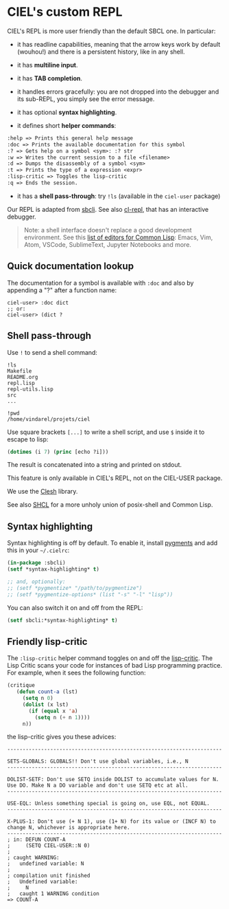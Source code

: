 # CIEL's custom REPL

CIEL's REPL is more user friendly than the default SBCL one. In particular:

-  it has readline capabilities, meaning that the arrow keys work by default (wouhou!) and there is a persistent history, like in any shell.
-  it has **multiline input**.
-  it has **TAB completion**.
-  it handles errors gracefully: you are not dropped into the debugger and its sub-REPL, you simply see the error message.
-  it has optional **syntax highlighting**.

-  it defines short **helper commands**:

``` txt
:help => Prints this general help message
:doc => Prints the available documentation for this symbol
:? => Gets help on a symbol <sym>: :? str
:w => Writes the current session to a file <filename>
:d => Dumps the disassembly of a symbol <sym>
:t => Prints the type of a expression <expr>
:lisp-critic => Toggles the lisp-critic
:q => Ends the session.
```

- it has a **shell pass-through**: try `!ls` (available in the `ciel-user` package)

Our REPL is adapted from [sbcli](https://github.com/hellerve/sbcli). See also [cl-repl](https://github.com/koji-kojiro/cl-repl/), that has an interactive debugger.

> Note: a shell interface doesn't replace a good development environment. See this [list of editors for Common Lisp](https://lispcookbook.github.io/cl-cookbook/editor-support.html): Emacs, Vim, Atom, VSCode, SublimeText, Jupyter Notebooks and more.

## Quick documentation lookup

The documentation for a symbol is available with `:doc` and also by
appending a "?" after a function name:

```
ciel-user> :doc dict
;; or:
ciel-user> (dict ?
```

## Shell pass-through

Use `!` to send a shell command:

```
!ls
Makefile
README.org
repl.lisp
repl-utils.lisp
src
...

!pwd
/home/vindarel/projets/ciel
```

Use square brackets `[...]` to write a shell script, and use `$` inside it to escape to lisp:

```lisp
(dotimes (i 7) (princ [echo ?i]))
```

The result is concatenated into a string and printed on stdout.

This feature is only available in CIEL's REPL, not on the CIEL-USER package.

We use the [Clesh](https://github.com/Neronus/clesh) library.

See also [SHCL](https://github.com/bradleyjensen/shcl) for a more unholy union of posix-shell and Common Lisp.


## Syntax highlighting

Syntax highlighting is off by default. To enable it, install [pygments](https://pygments.org/) and add this in your `~/.cielrc`:

```lisp
(in-package :sbcli)
(setf *syntax-highlighting* t)

;; and, optionally:
;; (setf *pygmentize* "/path/to/pygmentize")
;; (setf *pygmentize-options* (list "-s" "-l" "lisp"))
```

You can also switch it on and off from the REPL:

```lisp
(setf sbcli:*syntax-highlighting* t)
```

## Friendly lisp-critic

The `:lisp-critic` helper command toggles on and off the
[lisp-critic](https://github.com/g000001/lisp-critic). The Lisp Critic
scans your code for instances of bad Lisp programming practice. For
example, when it sees the following function:


~~~lisp
(critique
   (defun count-a (lst)
     (setq n 0)
     (dolist (x lst)
       (if (equal x 'a)
         (setq n (+ n 1))))
     n))
~~~

the lisp-critic gives you these advices:

```
----------------------------------------------------------------------

SETS-GLOBALS: GLOBALS!! Don't use global variables, i.e., N
----------------------------------------------------------------------

DOLIST-SETF: Don't use SETQ inside DOLIST to accumulate values for N.
Use DO. Make N a DO variable and don't use SETQ etc at all.
----------------------------------------------------------------------

USE-EQL: Unless something special is going on, use EQL, not EQUAL.
----------------------------------------------------------------------

X-PLUS-1: Don't use (+ N 1), use (1+ N) for its value or (INCF N) to
change N, whichever is appropriate here.
----------------------------------------------------------------------
; in: DEFUN COUNT-A
;     (SETQ CIEL-USER::N 0)
;
; caught WARNING:
;   undefined variable: N
;
; compilation unit finished
;   Undefined variable:
;     N
;   caught 1 WARNING condition
=> COUNT-A
```
